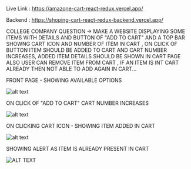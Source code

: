 Live Link : https://amazone-cart-react-redux.vercel.app/

Backend : https://shoping-cart-react-redux-backend.vercel.app/

COLLEGE COMPANY QUESTION -> MAKE A WEBSITE DISPLAYING SOME ITEMS WITH DETAILS AND BUTTON OF "ADD TO CART" AND A TOP BAR SHOWNG CART ICON AND NUMBER OF ITEM IN CART , ON CLICK OF BUTTON ITEM SHOULD BE ADDED TO CART AND CART NUMBER INCREASES, ADDED ITEM DETAILS SHOULD BE SHOWN IN CART PAGE ALSO USER CAN REMOVE ITEM FROM CART , IF AN ITEM IS INT CART ALREADY THEN NOT ABLE TO ADD AGAIN IN CART...

FRONT PAGE - SHOWING AVAILABLE OPTIONS

![alt text](https://github.com/priyanshuyadav07804/Shoping_Cart_React_Redux/assets/80442935/017352cb-17a1-431c-82e1-d26c645d49d1)

ON CLICK OF "ADD TO CART" CART NUMBER INCREASES

![alt text](https://github.com/priyanshuyadav07804/Shoping_Cart_React_Redux/assets/80442935/5aa79a95-17f8-474c-978c-b40c2bd9f178)

ON CLICKING CART ICON - SHOWING ITEM ADDED IN CART

![alt text](https://github.com/priyanshuyadav07804/Shoping_Cart_React_Redux/assets/80442935/da92a411-e4e4-49f4-a7d0-d66f729e2ec2)

SHOWING ALERT AS ITEM IS ALREADY PRESENT IN CART

![ALT TEXT](https://github.com/priyanshuyadav07804/Shoping_Cart_React_Redux/assets/80442935/f380f882-539c-444a-bd78-29ff8f0edf58)



